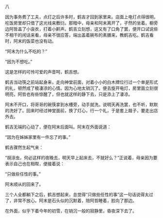八

  

因为事务费了工夫，点灯之后许多时，鹤吉才回到家里来。店面上电灯点得很明，吃饭房里却只借了这光线来敷衍。那暗中，母亲和阿末离开了，孑然的坐着。橱旁边阿哲盖了小衾衣，打着小鼾声。鹤吉立刻想，这又有了口角了罢，便开口试说些不相干的闲话来看，母亲不很应答，端出盖着碗布的素膳来，教鹤吉吃。鹤吉看时，阿末的饭菜也没有动。

“阿末为什么不吃的？”

“因为不想吃。”

这是怎样的可怜可爱的声音呵，鹤吉想。

鹤吉当动筷之前站起身来，走向神堂前面，对着小小的白木牌位行过一个单是形式的礼，顿然成了极凄凉的心情。因为心地太销沉了。便去旋开电灯，房里面立刻很明亮，阿哲也有些惊醒了，但也就这样的静下去，只是添上了凄凉。

阿末不开口，将哥哥的碗筷拿到水槽旁，动手就洗。说明天再洗罢，也不听，默默的洗好了。回来时经过神堂面前，换了灯心，行一个礼，于是套上屐子，要走出店外去。

鹤吉无端的心动了，便在阿末后面叫。阿末在外面说道：

“因为在姊姊家里有一件忘了的事。”

鹤吉骤然生起气来：

“胡涂虫，何必这样的夜晚去，明天早上起床去，不就好么？”正说着，母亲因为要表示自己也在相帮，便接着说：

“只做些任性的事。”

阿末顺从的回来了。

三个人全都躺下之后，鹤吉想起来，总觉得“只做些任性的事”这一句话说得太过了，非常不放心。阿末是石头似的沉默着，陪阿哲睡着，脸向了那边。

在外面，似乎下着今年的初雪，在销沉一般的寂静里，昏夜深下去了。